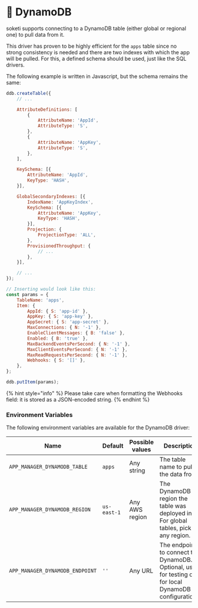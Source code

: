 # 👾 DynamoDB

soketi supports connecting to a DynamoDB table (either global or regional one) to pull data from it.

This driver has proven to be highly efficient for the `apps` table since no strong consistency is needed and there are two indexes with which the app will be pulled. For this, a defined schema should be used, just like the SQL drivers.

The following example is written in Javascript, but the schema remains the same:

```javascript
ddb.createTable({
    // ...

    AttributeDefinitions: [
        {
            AttributeName: 'AppId',
            AttributeType: 'S',
        },
        {
            AttributeName: 'AppKey',
            AttributeType: 'S',
        },
    ],

    KeySchema: [{
        AttributeName: 'AppId',
        KeyType: 'HASH',
    }],

    GlobalSecondaryIndexes: [{
        IndexName: 'AppKeyIndex',
        KeySchema: [{
            AttributeName: 'AppKey',
            KeyType: 'HASH',
        }],
        Projection: {
            ProjectionType: 'ALL',
        },
        ProvisionedThroughput: {
            // ...
        },
    }],

    // ...
});

// Inserting would look like this:
const params = {
    TableName: 'apps',
    Item: {
        AppId: { S: 'app-id' },
        AppKey: { S: 'app-key' },
        AppSecret: { S: 'app-secret' },
        MaxConnections: { N: '-1' },
        EnableClientMessages: { B: 'false' },
        Enabled: { B: 'true' },
        MaxBackendEventsPerSecond: { N: '-1' },
        MaxClientEventsPerSecond: { N: '-1' },
        MaxReadRequestsPerSecond: { N: '-1' },
        Webhooks: { S: '[]' },
    },
};

ddb.putItem(params);
```

{% hint style="info" %}
Please take care when formatting the Webhooks field: it is stored as a JSON-encoded string.
{% endhint %}

### Environment Variables

The following environment variables are available for the DynamoDB driver:

| **Name**                        | Default     | Possible values | Description                                                                                           |
| ------------------------------- | ----------- | --------------- | ----------------------------------------------------------------------------------------------------- |
| `APP_MANAGER_DYNAMODB_TABLE`    | `apps`      | Any string      | The table name to pull the data from.                                                                 |
| `APP_MANAGER_DYNAMODB_REGION`   | `us-east-1` | Any AWS region  | The DynamoDB region the table was deployed in. For global tables, pick any region.                    |
| `APP_MANAGER_DYNAMODB_ENDPOINT` | `''`        | Any URL         | The endpoint to connect to DynamoDB. Optional, used for testing or for local DynamoDB configurations. |
